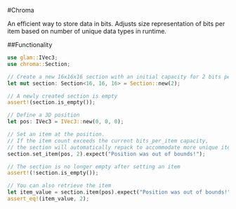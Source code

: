#Chroma

An efficient way to store data in bits.
Adjusts size representation of bits per item based on number of unique data types in runtime.

##Functionality

```rust
use glam::IVec3;
use chroma::Section;

// Create a new 16x16x16 section with an initial capacity for 2 bits per item
let mut section: Section<16, 16, 16> = Section::new(2);

// A newly created section is empty
assert!(section.is_empty());

// Define a 3D position
let pos: IVec3 = IVec3::new(0, 0, 0);

// Set an item at the position.
// If the item count exceeds the current bits_per_item capacity,
// the section will automatically repack to accommodate more unique items.
section.set_item(pos, 2).expect("Position was out of bounds!");

// The section is no longer empty after setting an item
assert!(!section.is_empty());

// You can also retrieve the item
let item_value = section.item(pos).expect("Position was out of bounds!");
assert_eq!(item_value, 2);
```
